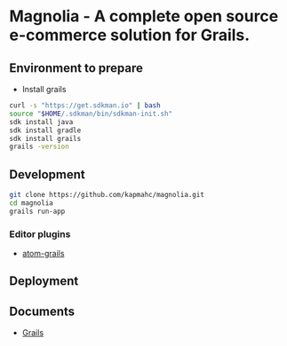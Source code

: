 # Magnolia - A complete open source e-commerce solution for Grails.

## Environment to prepare
* Install grails
```bash
curl -s "https://get.sdkman.io" | bash
source "$HOME/.sdkman/bin/sdkman-init.sh"
sdk install java
sdk install gradle
sdk install grails
grails -version
```

## Development
```bash
git clone https://github.com/kapmahc/magnolia.git
cd magnolia
grails run-app
```
### Editor plugins
* [atom-grails](https://atom.io/packages/atom-grails)

## Deployment

## Documents
- [Grails](http://docs.grails.org/latest/)
